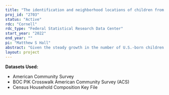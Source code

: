```yaml
---
title: "The identification and neighborhood locations of children from mixed and unmixed ethno-racial backgrounds"
proj_id: "2703"
status: "Active"
rdc: "Cornell"
rdc_type: "Federal Statistical Research Data Center"
start_year: "2022"
end_year: ""
pi: "Matthew S Hall"
abstract: "Given the steady growth in the number of U.S.-born children with parents from two different major ethno-racial categories, it is crucial to examine procedures for identifying mixed family backgrounds in census data.  Using the 2015-19 American Community Survey (ACS) sample data, this project will investigate the degree to which the identification of children from mixed family backgrounds is altered by adding information beyond the race and Hispanic-origin data stipulated for the children.  In a first step, the ancestry data provided for the children will be considered.  In a second step, the race, Hispanic-origin, and ancestry data for their parents will be added.  The use of the CHCK file will allow the analysis to include data for a sample of non-coresident fathers.  At each step, the children's ethno-racial classification will be reconsidered in light of any new descent information. A second major focus of the project is on the neighborhood contexts where mixed children grow up.  This choice is dictated by the critical role of social segregation in the transmission of inequalities from one generation to the next.   By merging the 2015-19 ACS file of census-tract characteristics with the individual children's records, we will estimate the characteristics of the neighborhoods where mixed children are growing up (e.g., percent of adults with college degrees) and compare them to the equivalent estimates for children belonging to unmixed groups (e.g, neighborhoods of Asian-white children compared to those of Asian-only children on the one hand and of non-Hispanic white children, on the other).   Using multivariate analyses, where neighborhood characteristics constitute the dependent variables, we will also compare mixed and unmixed ethno-racial categories, while controlling for individual and family characteristics, such as parental education and family income."
layout: project
---
```


**Datasets Used:**

  - American Community Survey 
  - BOC PIK Crosswalk American Community Survey (ACS) 
  - Census Household Composition Key File 

